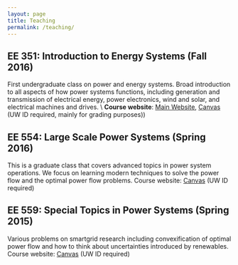 ```yaml
---
layout: page
title: Teaching
permalink: /teaching/
---
```

## EE 351: Introduction to Energy Systems (Fall 2016)

First undergraduate class on power and energy systems. Broad introduction to all aspects of how power systems functions, including generation and transmission of electrical energy, power electronics, wind and solar, and electrical machines and drives. \\
**Course website**:
[Main Website](/teaching/EE351), [Canvas](https://canvas.uw.edu/courses/988266) (UW ID required, mainly for grading purposes))

## EE 554: Large Scale Power Systems (Spring 2016)

This is a graduate class that covers advanced topics in power system operations. We focus on learning modern techniques to solve the power flow and the optimal power flow problems. Course website: [Canvas](https://canvas.uw.edu/courses/1039747) (UW ID required)


## EE 559: Special Topics in Power Systems (Spring 2015)

Various problems on smartgrid research including convexification of optimal power flow and how to think about uncertainties introduced by renewables. Course website: [Canvas](https://canvas.uw.edu/courses/980507) (UW ID required)

